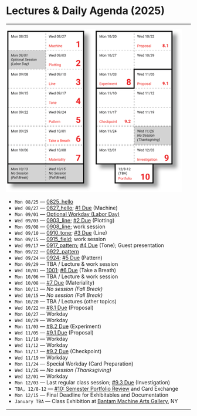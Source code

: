 # Lectures & Daily Agenda (2025)

---

<img src="../../syllabus/img/2025_schedule.png" width="480">

* `Mon 08/25` — [0825_hello](0825_hello/README.md)
* `Wed 08/27` — [0827_hello](0827_hello/README.md); [#1 Due](../../assignments/2025/01_drawing_machine/README.md) (Machine)
* `Mon 09/01` — [Optional Workday (Labor Day)](0901_workday/README.md)  
* `Wed 09/03` — [0903_line](0903_line/README.md); [#2 Due](../../assignments/2025/02_getting_started/README.md) (Plotting)
* `Mon 09/08` — [0908_line](0908_line/README.md); work session
* `Wed 09/10` — [0910_tone](0910_tone/README.md); [#3 Due](../../assignments/2025/03_line/README.md) (Line)
* `Mon 09/15` — [0915_field](0915_field/README.md); work session
* `Wed 09/17` — [0917_pattern](0917_pattern/README.md); [#4 Due](../../assignments/2025/04_tone/README.md) (Tone); Guest presentation
* `Mon 09/22` — [0922_pattern](0922_pattern/README.md)
* `Wed 09/24` — [0924](0924/README.md); [#5 Due](../../assignments/2025/05_pattern/README.md) (Pattern)
* `Mon 09/29` — TBA / Lecture & work session
* `Wed 10/01` — [1001](1001/README.md); [#6 Due](../../assignments/2025/06_take_a_breath/README.md) (Take a Breath)
* `Mon 10/06` — TBA / Lecture & work session
* `Wed 10/08` — [#7 Due](../../assignments/2025/07_material_conditions/README.md) (Materiality)
* `Mon 10/13` — *No session (Fall Break)*
* `Wed 10/15` — *No session (Fall Break)*
* `Mon 10/20` — TBA / Lectures (other topics)
* `Wed 10/22` — [#8.1 Due](../../assignments/2025/08_self_directed_experiment/README.md) (Proposal)
* `Mon 10/27` — Workday
* `Wed 10/29` — Workday
* `Mon 11/03` — [#8.2 Due](../../assignments/2025/08_self_directed_experiment/README.md) (Experiment)
* `Wed 11/05` — [#9.1 Due](../../assignments/2025/09_self_directed_investigation/README.md) (Proposal)
* `Mon 11/10` — Workday
* `Wed 11/12` — Workday
* `Mon 11/17` — [#9.2 Due](../../assignments/2025/09_self_directed_investigation/README.md) (Checkpoint)
* `Wed 11/19` — Workday
* `Mon 11/24` — Special Workday (Card Preparation)
* `Wed 11/26` — *No session (Thanksgiving)*
* `Wed 12/01` — Workday
* `Mon 12/03` — Last regular class session; [#9.3 Due](../../assignments/2025/09_self_directed_investigation/README.md) (Investigation)
* `TBA, 12/8-12` — [#10: Semester Portfolio Review](../../assignments/2025/10_portfolio_review/README.md) and Card Exchange
* `Mon 12/15` — Final Deadline for Exhibitables and Documentation
* `January TBA`  — Class Exhibition at [Bantam Machine Arts Gallery](https://bantamtools.com/pages/gallery), NY

---

